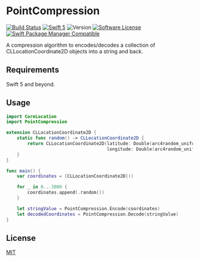 # PointCompression

[![Build Status](https://travis-ci.org/wellmart/pointcompression.svg?branch=master)](https://travis-ci.org/wellmart/pointcompression)
[![Swift 5](https://img.shields.io/badge/swift-5-blue.svg)](https://developer.apple.com/swift/)
![Version](https://img.shields.io/badge/version-0.1.0-blue)
[![Software License](https://img.shields.io/badge/license-MIT-blue.svg?style=flat)](LICENSE)
[![Swift Package Manager Compatible](https://img.shields.io/badge/swift%20package%20manager-compatible-blue.svg)](https://github.com/apple/swift-package-manager)

A compression algorithm to encodes/decodes a collection of CLLocationCoordinate2D objects into a string and back.

## Requirements

Swift 5 and beyond.

## Usage

```swift
import CoreLocation
import PointCompression

extension CLLocationCoordinate2D {
    static func random() -> CLLocationCoordinate2D {
        return CLLocationCoordinate2D(latitude: Double(arc4random_uniform(140)) * 0.00001,
                                      longitude: Double(arc4random_uniform(140)) * 0.00001)
    }
}

func main() {
    var coordinates = [CLLocationCoordinate2D]()

    for _ in 0...3000 {
        coordinates.append(.random())
    }

    let stringValue = PointCompression.Encode(coordinates)
    let decodedCoordinates = PointCompression.Decode(stringValue)
}
```

## License

[MIT](https://choosealicense.com/licenses/mit/)
